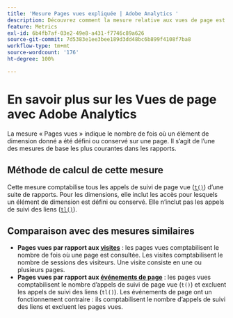 ```yaml
---
title: 'Mesure Pages vues expliquée | Adobe Analytics '
description: Découvrez comment la mesure relative aux vues de page est traitée dans Adobe Analytics et saisissez également la différence entre les vues de page et les visites.
feature: Metrics
exl-id: 6b4fb7af-03e2-49e8-a431-f7746c89a626
source-git-commit: 7d5383e1ee3bee189d3dd48bc6b899f4108f7ba8
workflow-type: tm+mt
source-wordcount: '176'
ht-degree: 100%

---
```


# En savoir plus sur les Vues de page avec Adobe Analytics

La mesure « Pages vues » indique le nombre de fois où un élément de dimension donné a été défini ou conservé sur une page. Il s’agit de l’une des mesures de base les plus courantes dans les rapports.

## Méthode de calcul de cette mesure

Cette mesure comptabilise tous les appels de suivi de page vue ([`t()`](/help/implement/vars/functions/t-method.md)) d’une suite de rapports. Pour les dimensions, elle inclut les accès pour lesquels un élément de dimension est défini ou conservé. Elle n’inclut pas les appels de suivi des liens ([`tl()`](/help/implement/vars/functions/tl-method.md)).

## Comparaison avec des mesures similaires

* **Pages vues par rapport aux [visites](visits.md)** : les pages vues comptabilisent le nombre de fois où une page est consultée. Les visites comptabilisent le nombre de sessions des visiteurs. Une visite consiste en une ou plusieurs pages.
* **Pages vues par rapport aux [événements de page](page-events.md)** : les pages vues comptabilisent le nombre d’appels de suivi de page vue (`t()`) et excluent les appels de suivi des liens (`tl()`). Les événements de page ont un fonctionnement contraire : ils comptabilisent le nombre d’appels de suivi des liens et excluent les pages vues.
